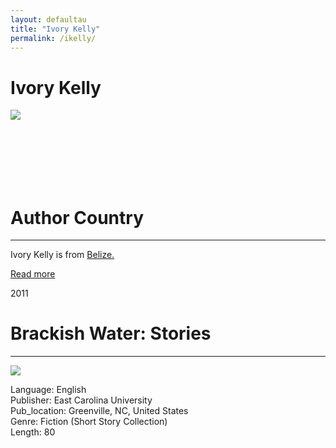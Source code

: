 ```yaml
---
layout: defaultau
title: "Ivory Kelly"
permalink: /ikelly/
---
```

<!-- partial:index.partial.html -->
<div class="content">
    <h1>Ivory Kelly</h1>
    <div class="quote">
        <div><img src="https://www.ivorykelly.com/wp-content/uploads/2019/07/ivory-kelly.png" class="logo"></div>
    </div>
    <div class="timeline">
        <div style="padding-bottom:100px;"></div>
        <div class="block">
            <div class="dot"></div>
            <div class="left first">
            <div class="author_country">
                <h1>Author Country</h1><hr>
            <div class="aclocation"> <p>Ivory Kelly is from <a href="http://localhost:4000/33"> Belize.</a></p></div>
            <div class="acreadmore">  <a href="#" target="_blank">Read more</a></div>
            </div>
            </div>
        </div>
        <div class="block">
            <div class="date left"><p class="left">2011</p></div>
            <div class="dot"></div>
            <div class="right">
                <h1>Brackish Water: Stories</h1><hr>
                <p><img src="https://thescholarship.ecu.edu/bitstream/handle/10342/3537/Kelly_ecu_0600M_10367.pdf.jpg?sequence=5&isAllowed=y"></p>
                <p>
                Language: English <br/>
                Publisher: East Carolina University<br/>
                Pub_location: Greenville, NC, United States<br/>
                Genre: Fiction (Short Story Collection)<br/>
                Length: 80<br/>                   </p>
            </div>
        </div>
